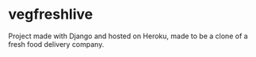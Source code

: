 # vegfreshlive

Project made with Django and hosted on Heroku, made to be a clone of a fresh food delivery company.
